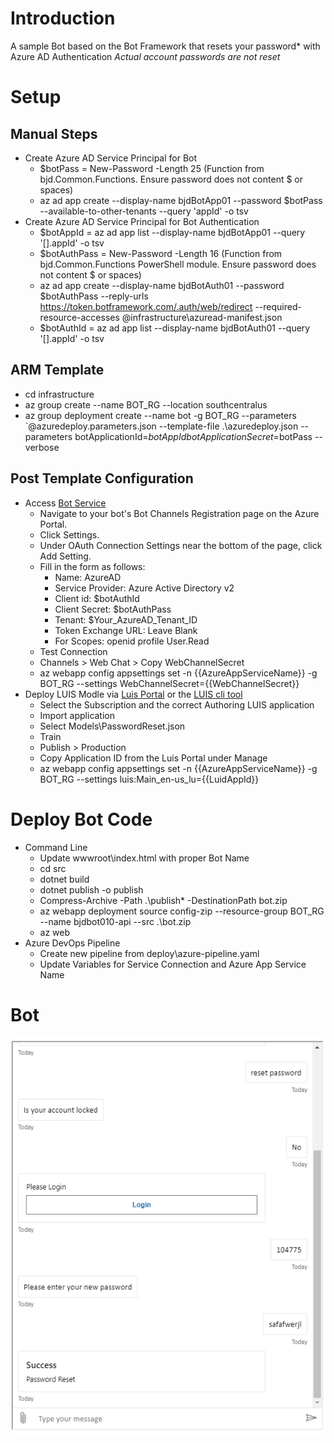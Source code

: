 # Introduction

A sample Bot based on the Bot Framework that resets your password* with Azure AD Authentication
_Actual account passwords are not reset_

# Setup
## Manual Steps
* Create Azure AD Service Principal for Bot
    * $botPass = New-Password -Length 25 (Function from bjd.Common.Functions. Ensure password does not content $ or spaces)
    * az ad app create --display-name bjdBotApp01 --password $botPass --available-to-other-tenants  --query 'appId' -o tsv
* Create Azure AD Service Principal for Bot Authentication 
    * $botAppId = az ad app list --display-name bjdBotApp01 --query '[].appId' -o tsv
    * $botAuthPass = New-Password -Length 16 (Function from bjd.Common.Functions PowerShell module. Ensure password does not content $ or spaces)
    * az ad app create --display-name bjdBotAuth01 --password $botAuthPass --reply-urls https://token.botframework.com/.auth/web/redirect --required-resource-accesses @infrastructure\azuread-manifest.json
    * $botAuthId = az ad app list --display-name bjdBotAuth01 --query '[].appId' -o tsv

## ARM Template 
* cd infrastructure 
* az group create --name BOT_RG --location southcentralus
* az group deployment create --name bot -g BOT_RG --parameters `@azuredeploy.parameters.json --template-file .\azuredeploy.json --parameters botApplicationId=$botAppId botApplicationSecret=$botPass --verbose

## Post Template Configuration
* Access [Bot Service](https://portal.azure.com/#blade/HubsExtension/BrowseResourceBlade/resourceType/Microsoft.BotService%2FbotServices)
    * Navigate to your bot's Bot Channels Registration page on the Azure Portal.
    * Click Settings.
    * Under OAuth Connection Settings near the bottom of the page, click Add Setting.
    * Fill in the form as follows:
        * Name: AzureAD
        * Service Provider: Azure Active Directory v2
        * Client id: $botAuthId
        * Client Secret: $botAuthPass
        * Tenant: $Your_AzureAD_Tenant_ID
        * Token Exchange URL: Leave Blank
        * For Scopes: openid profile User.Read
    * Test Connection 
    * Channels > Web Chat > Copy WebChannelSecret
    * az webapp config appsettings set -n {{AzureAppServiceName}} -g BOT_RG --settings WebChannelSecret={{WebChannelSecret}}
* Deploy LUIS Modle via [Luis Portal](https://luis.ai) or the [LUIS cli tool](https://github.com/Microsoft/botbuilder-tools/tree/master/packages/LUIS)
    * Select the Subscription and the correct Authoring LUIS application
    * Import application 
    * Select Models\PasswordReset.json
    * Train 
    * Publish > Production 
    * Copy Application ID from the Luis Portal under Manage
    * az webapp config appsettings set -n {{AzureAppServiceName}} -g BOT_RG --settings luis:Main_en-us_lu={{LuidAppId}}

# Deploy Bot Code
* Command Line
    * Update wwwroot\index.html with proper Bot Name
    * cd src
    * dotnet build
    * dotnet publish -o publish
    * Compress-Archive -Path .\publish\* -DestinationPath bot.zip
    * az webapp deployment source config-zip --resource-group BOT_RG --name bjdbot010-api --src .\bot.zip
    * az web
* Azure DevOps Pipeline 
    * Create new pipeline from deploy\azure-pipeline.yaml
    * Update Variables for Service Connection and Azure App Service Name 

# Bot
![Bot Screenshot](./artifacts/screenshot.png)